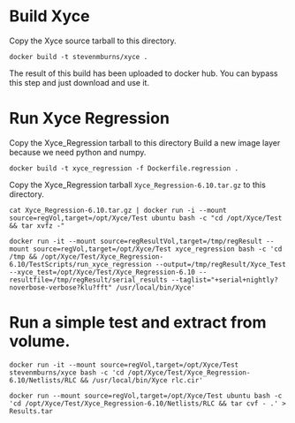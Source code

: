 
# Build Xyce

Copy the Xyce source tarball to this directory.

````
docker build -t stevenmburns/xyce .
````
The result of this build has been uploaded to docker hub. You can bypass this step and just download and use it.

# Run Xyce Regression

Copy the Xyce_Regression tarball to this directory
Build a new image layer because we need python and numpy.

````
docker build -t xyce_regression -f Dockerfile.regression .
````
Copy the Xyce_Regression tarball `Xyce_Regression-6.10.tar.gz` to this directory.

````
cat Xyce_Regression-6.10.tar.gz | docker run -i --mount source=regVol,target=/opt/Xyce/Test ubuntu bash -c "cd /opt/Xyce/Test && tar xvfz -"

docker run -it --mount source=regResultVol,target=/tmp/regResult --mount source=regVol,target=/opt/Xyce/Test xyce_regression bash -c 'cd /tmp && /opt/Xyce/Test/Xyce_Regression-6.10/TestScripts/run_xyce_regression --output=/tmp/regResult/Xyce_Test --xyce_test=/opt/Xyce/Test/Xyce_Regression-6.10 --resultfile=/tmp/regResult/serial_results --taglist="+serial+nightly?noverbose-verbose?klu?fft" /usr/local/bin/Xyce'
````

# Run a simple test and extract from volume.

````
docker run -it --mount source=regVol,target=/opt/Xyce/Test stevenmburns/xyce bash -c 'cd /opt/Xyce/Test/Xyce_Regression-6.10/Netlists/RLC && /usr/local/bin/Xyce rlc.cir'

docker run --mount source=regVol,target=/opt/Xyce/Test ubuntu bash -c 'cd /opt/Xyce/Test/Xyce_Regression-6.10/Netlists/RLC && tar cvf - .' > Results.tar
````
